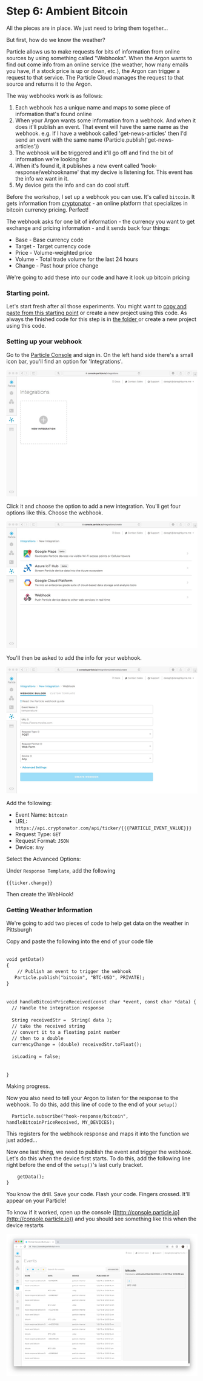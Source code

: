 # Step 6: Ambient Bitcoin

All the pieces are in place. We just need to bring them together...

But first, how do we know the weather? 

Particle allows us to make requests for bits of information from online sources by using something called "Webhooks". When the Argon wants to find out come info from an online service (the weather, how many emails you have, if a stock price is up or down, etc.), the Argon can trigger a request to that service. The Particle Cloud manages the request to that source and returns it to the Argon.

The way webhooks work is as follows:

1. Each webhook has a unique name and maps to some piece of information that's found online
1. When your Argon wants some information from a webhook. And when it does it'll publish an event. That event will have the same name as the webhook. e.g. If I have a webhook called 'get-news-articles' then I'd send an event with the same name (Particle.publish('get-news-articles'))
2. The webhook will be triggered and it'll go off and find the bit of information we're looking for
3. When it's found it, it publishes a new event called 'hook-response/webhookname' that my decive is listening for. This event has the info we want in it.
4. My device gets the info and can do cool stuff. 

Before the workshop, I set up a webhook you can use. It's called `bitcoin`. It gets information from [cryptonator](https://www.cryptonator.com/api) - an online platform that specializes in bitcoin currency pricing. Perfect! 

The webhook asks for one bit of information - the currency you want to get exchange and pricing information - and it sends back four things:

- Base - Base currency code
- Target - Target currency code
- Price - Volume-weighted price
- Volume - Total trade volume for the last 24 hours
- Change - Past hour price change

We're going to add these into our code and have it look up bitcoin pricing

### Starting point.

Let's start fresh after all those experiments. You might want to [copy and paste from this starting point](code-at-start/LED.ino) or create a new project using this code. As always the finished code for this step is in [the folder ](code-by-end/LED.ino) or create a new project using this code.


### Setting up your webhook

Go to the [Particle Console](https://console.particle.io/devices) and sign in. On the left hand side there's a small icon bar, you'll find an option for 'Integrations'. 

![Add a new integration](webhook-step1.jpeg)

Click it and choose the option to add a new integration. You'll get four options like this. Choose the webhook.

![Integration Options](webhook-step2.jpeg)

You'll then be asked to add the info for your webhook. 

![WebHook Info](webhook-step3.jpeg)

Add the following: 

- Event Name: `bitcoin`
- URL: `https://api.cryptonator.com/api/ticker/{{{PARTICLE_EVENT_VALUE}}}`
- Request Type: `GET`
- Request Format: `JSON`
- Device: `Any`

Select the Advanced Options:

Under `Response Template`, add the following

`{{ticker.change}}`

Then create the WebHook! 

### Getting Weather Information

We're going to add two pieces of code to help get data on the weather in Pittsburgh

Copy and paste the following into the end of your code file

`````

void getData()
{
	// Publish an event to trigger the webhook
   Particle.publish("bitcoin", "BTC-USD", PRIVATE);
}


void handleBitcoinPriceReceived(const char *event, const char *data) {
  // Handle the integration response

  String receivedStr =  String( data );
  // take the received string
  // convert it to a floating point number
  // then to a double
  currencyChange = (double) receivedStr.toFloat();

  isLoading = false;


}

`````

Making progress.

Now you also need to tell your Argon to listen for the response to the webhook. To do this, add this line of code to the end of your `setup()`

`````
  Particle.subscribe("hook-response/bitcoin", handleBitcoinPriceReceived, MY_DEVICES);

`````
This registers for the webhook response and maps it into the function we just added...

Now one last thing, we need to publish the event and trigger the webhook. Let's do this when the device first starts. To do this, add the following line right before the end of the `setup()`'s last curly bracket. 

````
	getData();
}
````

You know the drill. Save your code. Flash your code. Fingers crossed. It'll appear on your Particle!

To know if it worked, open up the console ([http://console.particle.io](http://console.particle.io)) and you should see something like this when the device restarts

![Events Console](console-new.png)



